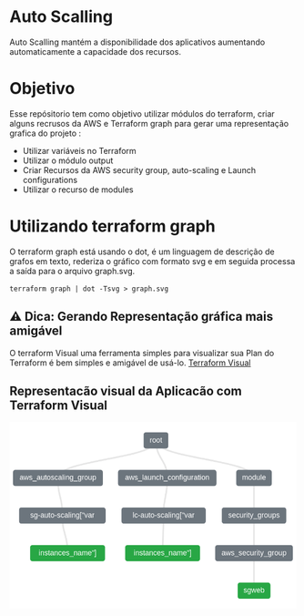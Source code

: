 # Auto Scalling

Auto Scalling mantém a disponibilidade dos aplicativos aumentando automaticamente a capacidade dos recursos.

#  Objetivo
Esse repósitorio tem como objetivo utilizar módulos do terraform, criar alguns recrusos da AWS e Terraform graph para gerar uma representação grafica do projeto :
- Utilizar variáveis no Terraform
- Utilizar o módulo output
- Criar Recursos da AWS security group, auto-scaling e Launch configurations
- Utilizar o recurso de modules 


# Utilizando terraform graph 
O terraform graph está usando o dot, é um linguagem de descrição de grafos em texto, rederiza o gráfico com formato svg e em seguida processa a saída para o arquivo graph.svg.
````
terraform graph | dot -Tsvg > graph.svg
````

## ⚠️ Dica: Gerando Representação gráfica mais amigável
O terraform Visual uma ferramenta simples para visualizar sua Plan do Terraform é bem simples e amigável de usá-lo.
[Terraform Visual]("https://hieven.github.io/terraform-visual/")


## Representacão visual da Aplicacão com Terraform Visual 

![](https://github.com/kadeguilherme/Terraform/blob/main/auto_scaling/terradorm-visual.png)
